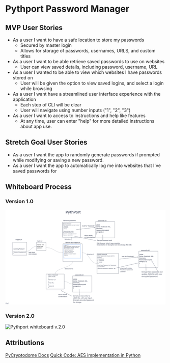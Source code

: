 # Pythport Password Manager

## MVP User Stories

* As a user I want to have a safe location to store my passwords
  * Secured by master login
  * Allows for storage of passwords, usernames, URLS, and custom titles
* As a user I want to be able retrieve saved passwords to use on websites
  * User can view saved details, including password, username, URL
* As a user I wanted to be able to view which websites I have passwords stored on
  * User will be given the option to view saved logins, and select a login while browsing
* As a user I want have a streamlined user interface experience with the application
  * Each step of CLI will be clear
  * User will navigate using number inputs ("1", "2", "3")
* As a user I want to access to instructions and help like features
  * At any time, user can enter "help" for more detailed instructions about app use.

## Stretch Goal User Stories

* As a user I want the app to randomly generate passwords if prompted while modifying or saving a new password.
* As a user I want the app to automatically log me into websites that I've saved passwords for

## Whiteboard Process

### Version 1.0 

![Pythport_whiteboard v.1.0](pythport_whiteboard.png)

### Version 2.0

![Pythport whiteboard v.2.0](pythport_whiteboard2.png)

## Attributions

[PyCryptodome Docs](https://pycryptodome.readthedocs.io/en/latest/src/protocol/kdf.html)
[Quick Code: AES implementation in Python](https://medium.com/quick-code/aes-implementation-in-python-a82f582f51c2)
